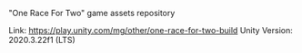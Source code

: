 "One Race For Two" game assets repository

Link: https://play.unity.com/mg/other/one-race-for-two-build
Unity Version: 2020.3.22f1 (LTS)
